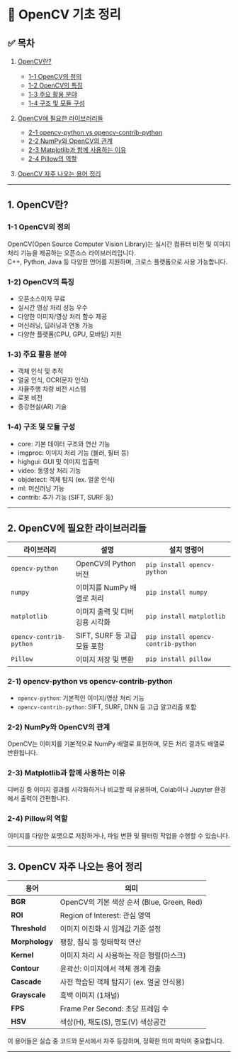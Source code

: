 # 📘 OpenCV 기초 정리

## ✅ 목차

1. [OpenCV란?](#1-opencv란)
   - [1-1 OpenCV의 정의](#1-1-opencv의-정의)
   - [1-2 OpenCV의 특징](#1-2-opencv의-특징)
   - [1-3 주요 활용 분야](#1-3-주요-활용-분야)
   - [1-4 구조 및 모듈 구성](#1-4-구조-및-모듈-구성)

2. [OpenCV에 필요한 라이브러리들](#2-opencv에-필요한-라이브러리들)
   - [2-1 opencv-python vs opencv-contrib-python](#2-1-opencv-python-vs-opencv-contrib-python)
   - [2-2 NumPy와 OpenCV의 관계](#2-2-numpy와-opencv의-관계)
   - [2-3 Matplotlib과 함께 사용하는 이유](#2-3-matplotlib과-함께-사용하는-이유)
   - [2-4 Pillow의 역할](#2-4-pillow의-역할)

3. [OpenCV 자주 나오는 용어 정리](#3-opencv-자주-나오는-용어-정리)

---

## 1. OpenCV란?

### 1-1 OpenCV의 정의
OpenCV(Open Source Computer Vision Library)는 실시간 컴퓨터 비전 및 이미지 처리 기능을 제공하는 오픈소스 라이브러리입니다.  
C++, Python, Java 등 다양한 언어를 지원하며, 크로스 플랫폼으로 사용 가능합니다.

### 1-2) OpenCV의 특징
- 오픈소스이자 무료
- 실시간 영상 처리 성능 우수
- 다양한 이미지/영상 처리 함수 제공
- 머신러닝, 딥러닝과 연동 가능
- 다양한 플랫폼(CPU, GPU, 모바일) 지원

### 1-3) 주요 활용 분야
- 객체 인식 및 추적
- 얼굴 인식, OCR(문자 인식)
- 자율주행 차량 비전 시스템
- 로봇 비전
- 증강현실(AR) 기술

### 1-4) 구조 및 모듈 구성
- core: 기본 데이터 구조와 연산 기능
- imgproc: 이미지 처리 기능 (블러, 필터 등)
- highgui: GUI 및 이미지 입출력
- video: 동영상 처리 기능
- objdetect: 객체 탐지 (ex. 얼굴 인식)
- ml: 머신러닝 기능
- contrib: 추가 기능 (SIFT, SURF 등)

---

## 2. OpenCV에 필요한 라이브러리들

| 라이브러리 | 설명 | 설치 명령어 |
|------------|------|--------------|
| `opencv-python` | OpenCV의 Python 버전 | `pip install opencv-python` |
| `numpy` | 이미지를 NumPy 배열로 처리 | `pip install numpy` |
| `matplotlib` | 이미지 출력 및 디버깅용 시각화 | `pip install matplotlib` |
| `opencv-contrib-python` | SIFT, SURF 등 고급 모듈 포함 | `pip install opencv-contrib-python` |
| `Pillow` | 이미지 저장 및 변환 | `pip install pillow` |

### 2-1) opencv-python vs opencv-contrib-python
- `opencv-python`: 기본적인 이미지/영상 처리 기능
- `opencv-contrib-python`: SIFT, SURF, DNN 등 고급 알고리즘 포함

### 2-2) NumPy와 OpenCV의 관계
OpenCV는 이미지를 기본적으로 NumPy 배열로 표현하며, 모든 처리 결과도 배열로 반환됩니다.

### 2-3) Matplotlib과 함께 사용하는 이유
디버깅 중 이미지 결과를 시각화하거나 비교할 때 유용하며, Colab이나 Jupyter 환경에서 출력이 간편합니다.

### 2-4) Pillow의 역할
이미지를 다양한 포맷으로 저장하거나, 파일 변환 및 필터링 작업을 수행할 수 있습니다.

---

## 3. OpenCV 자주 나오는 용어 정리

| 용어        | 의미 |
|-------------|------|
| **BGR**     | OpenCV의 기본 색상 순서 (Blue, Green, Red) |
| **ROI**     | Region of Interest: 관심 영역 |
| **Threshold** | 이미지 이진화 시 임계값 기준 설정 |
| **Morphology** | 팽창, 침식 등 형태학적 연산 |
| **Kernel**  | 이미지 처리 시 사용하는 작은 행렬(마스크) |
| **Contour** | 윤곽선: 이미지에서 객체 경계 검출 |
| **Cascade** | 사전 학습된 객체 탐지기 (ex. 얼굴 인식용) |
| **Grayscale** | 흑백 이미지 (1채널) |
| **FPS**     | Frame Per Second: 초당 프레임 수 |
| **HSV**     | 색상(H), 채도(S), 명도(V) 색상공간 |

이 용어들은 실습 중 코드와 문서에서 자주 등장하며, 정확한 의미 파악이 중요합니다.

---
